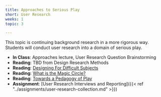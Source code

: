 ```yaml
---
title: Approaches to Serious Play
short: User Research
weeks: 1
topic: 3

---
```


This topic is continuing background research in a more rigorous way. Students will conduct user research into a domain of serious play.

- **In Class**: Approaches lecture, User Research Question Brainstorming
- **Reading**: TBD from Design Research Methods
- **Reading**: [Designing For Difficult Subjects](https://gdt.stanford.edu/designing-for-difficult-subjects/)
- **Reading**: [What is the Magic Circle?](https://gdt.stanford.edu/what-is-the-magic-circle/)
- **Reading**: [Towards a Pedagogy of Play](https://pz.harvard.edu/resources/toward-a-pedagogy-of-play)
- **Assignment**: [User Research Interviews and Reporting]({{< ref "../assignments/user-research-collection.md" >}})